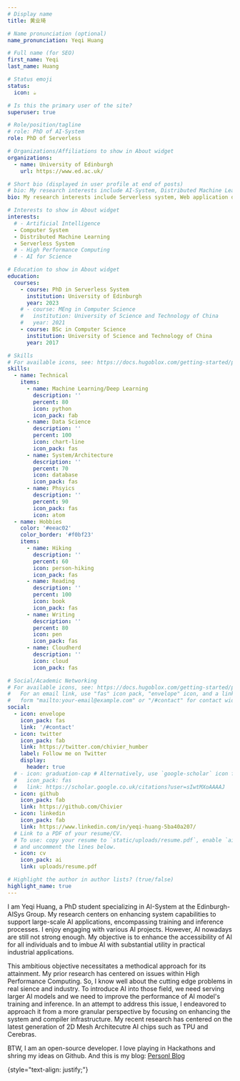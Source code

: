 ```yaml
---
# Display name
title: 黄业琦

# Name pronunciation (optional)
name_pronunciation: Yeqi Huang

# Full name (for SEO)
first_name: Yeqi
last_name: Huang

# Status emoji
status:
  icon: ☕️

# Is this the primary user of the site?
superuser: true

# Role/position/tagline
# role: PhD of AI-System
role: PhD of Serverless

# Organizations/Affiliations to show in About widget
organizations:
  - name: University of Edinburgh
    url: https://www.ed.ac.uk/

# Short bio (displayed in user profile at end of posts)
# bio: My research interests include AI-System, Distributed Machine Learning and High Performance Computing.
bio: My research interests include Serverless system, Web application deployment.

# Interests to show in About widget
interests:
  # - Artificial Intelligence
  - Computer System
  - Distributed Machine Learning
  - Serverless System
  # - High Performance Computing
  # - AI for Science

# Education to show in About widget
education:
  courses:
    - course: PhD in Serverless System
      institution: University of Edinburgh
      year: 2023
    # - course: MEng in Computer Science
    #   institution: University of Science and Technology of China
    #   year: 2021
    - course: BSc in Computer Science
      institution: University of Science and Technology of China
      year: 2017

# Skills
# For available icons, see: https://docs.hugoblox.com/getting-started/page-builder/#icons
skills:
  - name: Technical
    items:
      - name: Machine Learning/Deep Learning
        description: ''
        percent: 80
        icon: python
        icon_pack: fab
      - name: Data Science
        description: ''
        percent: 100
        icon: chart-line
        icon_pack: fas
      - name: System/Architecture
        description: ''
        percent: 70
        icon: database
        icon_pack: fas
      - name: Phsyics
        description: ''
        percent: 90
        icon_pack: fas
        icon: atom
  - name: Hobbies
    color: '#eeac02'
    color_border: '#f0bf23'
    items:
      - name: Hiking
        description: ''
        percent: 60
        icon: person-hiking
        icon_pack: fas
      - name: Reading
        description: ''
        percent: 100
        icon: book
        icon_pack: fas
      - name: Writing
        description: ''
        percent: 80
        icon: pen
        icon_pack: fas
      - name: Cloudherd
        description: ''
        icon: cloud
        icon_pack: fas

# Social/Academic Networking
# For available icons, see: https://docs.hugoblox.com/getting-started/page-builder/#icons
#   For an email link, use "fas" icon pack, "envelope" icon, and a link in the
#   form "mailto:your-email@example.com" or "/#contact" for contact widget.
social:
  - icon: envelope
    icon_pack: fas
    link: '/#contact'
  - icon: twitter
    icon_pack: fab
    link: https://twitter.com/chivier_humber
    label: Follow me on Twitter
    display:
      header: true
  # - icon: graduation-cap # Alternatively, use `google-scholar` icon from `ai` icon pack
  #   icon_pack: fas
  #   link: https://scholar.google.co.uk/citations?user=sIwtMXoAAAAJ
  - icon: github
    icon_pack: fab
    link: https://github.com/Chivier
  - icon: linkedin
    icon_pack: fab
    link: https://www.linkedin.com/in/yeqi-huang-5ba40a207/
  # Link to a PDF of your resume/CV.
  # To use: copy your resume to `static/uploads/resume.pdf`, enable `ai` icons in `params.yaml`,
  # and uncomment the lines below.
  - icon: cv
    icon_pack: ai
    link: uploads/resume.pdf

# Highlight the author in author lists? (true/false)
highlight_name: true
---
```


I am Yeqi Huang, a PhD student specializing in AI-System at the Edinburgh-AISys Group. My research centers on enhancing system capabilities to support large-scale AI applications, encompassing training and inference processes. I enjoy engaging with various AI projects. However, AI nowadays are still not strong enough. My objective is to enhance the accessibility of AI for all individuals and to imbue AI with substantial utility in practical industrial applications.

This ambitious objective necessitates a methodical approach for its attainment. My prior research has centered on issues within High Performance Computing. So, I know well about the cutting edge problems in real sience and industry. To introduce AI into those field, we need serving larger AI models and we need to improve the performance of AI model's training and inference. In an attempt to address this issue, I endeavored to approach it from a more granular perspective by focusing on enhancing the system and compiler infrastructure. My recent research has centered on the latest generation of 2D Mesh Architecutre AI chips such as TPU and Cerebras.

BTW, I am an open-source developer. I love playing in Hackathons and shring my ideas on Github. And this is my blog: [Personl Blog](https://blog.chivier.site)

{style="text-align: justify;"}
